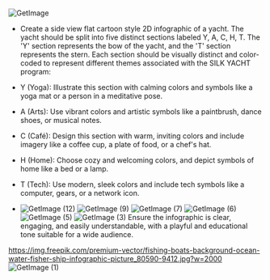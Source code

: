
###
 ![GetImage](https://github.com/Sana-Ramzan/Silk-Corp-Guide/assets/145847327/4a6c338e-494d-4413-becd-45cabc47934f)
- Create a side view flat cartoon style 2D infographic of a yacht. The yacht should be split into five distinct sections labeled Y, A, C, H, T. The 'Y' section represents the bow of the yacht, and the 'T' section represents the stern. Each section should be visually distinct and color-coded to represent different themes associated with the SILK YACHT program: 

- Y (Yoga): Illustrate this section with calming colors and symbols like a yoga mat or a person in a meditative pose. 

- A (Arts): Use vibrant colors and artistic symbols like a paintbrush, dance shoes, or musical notes. 

- C (Café): Design this section with warm, inviting colors and include imagery like a coffee cup, a plate of food, or a chef's hat. 

- H (Home): Choose cozy and welcoming colors, and depict symbols of home like a bed or a lamp. 

- T (Tech): Use modern, sleek colors and include tech symbols like a computer, gears, or a network icon. 

 

- ![GetImage (12)](https://github.com/Sana-Ramzan/Silk-Corp-Guide/assets/145847327/0cf953d9-4d5a-42de-86e0-5f61da13601c)
![GetImage (9)](https://github.com/Sana-Ramzan/Silk-Corp-Guide/assets/145847327/d0234273-0ac4-4ed8-84f3-547473619bd6)
![GetImage (7)](https://github.com/Sana-Ramzan/Silk-Corp-Guide/assets/145847327/e9ed3b3a-e954-461e-8505-ac2f0496420d)
![GetImage (6)](https://github.com/Sana-Ramzan/Silk-Corp-Guide/assets/145847327/4223d44e-7a88-44a4-aec0-1c36a3fd3d76)
![GetImage (5)](https://github.com/Sana-Ramzan/Silk-Corp-Guide/assets/145847327/05f7bfab-105a-41e1-bf65-08e3b282512b)
![GetImage (3)](https://github.com/Sana-Ramzan/Silk-Corp-Guide/assets/145847327/e616ed21-bb6c-4dc4-8f6a-a0f4559424da)
Ensure the infographic is clear, engaging, and easily understandable, with a playful and educational tone suitable for a wide audience. 

https://img.freepik.com/premium-vector/fishing-boats-background-ocean-water-fisher-ship-infographic-picture_80590-9412.jpg?w=2000 
![GetImage (1)](https://github.com/Sana-Ramzan/Silk-Corp-Guide/assets/145847327/f3a4c34e-bdf2-44db-893f-f23e83e96dc9)
